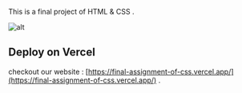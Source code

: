 This is a final project of HTML & CSS .

![alt](https://https://github.com/MianMohsinFarrukh/Final_Assignment_of_CSS/blob/bb95988d05318047e56755bd3287db17aaa5a1da/css.jpg)


## Deploy on Vercel

checkout our website :
[https://final-assignment-of-css.vercel.app/](https://final-assignment-of-css.vercel.app/) .


